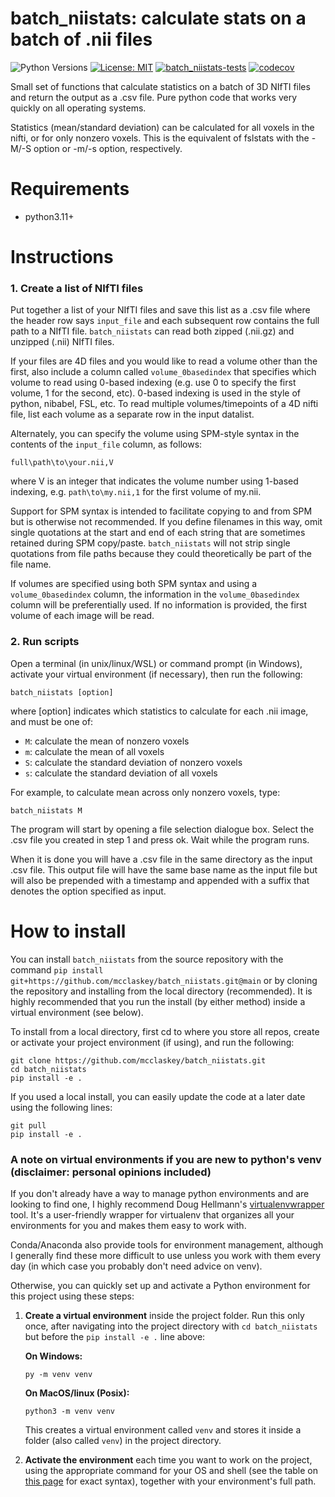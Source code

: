 # batch_niistats: calculate stats on a batch of .nii files
![Python Versions](https://img.shields.io/badge/python-3.11%20|%203.12%20|%203.13-blue) [![License: MIT](https://img.shields.io/badge/License-MIT-green.svg)](LICENSE) [![batch_niistats-tests](https://img.shields.io/github/actions/workflow/status/mcclaskey/batch_niistats/python-package.yml?label=batch_niistats-tests&logo=github)](https://github.com/mcclaskey/batch_niistats/actions/workflows/python-package.yml)
 [![codecov](https://codecov.io/gh/mcclaskey/batch_niistats/branch/main/graph/badge.svg)](https://codecov.io/gh/mcclaskey/batch_niistats)





Small set of functions that calculate statistics on a batch of 3D NIfTI files and return the output as a .csv file. Pure python code that works very quickly on all operating systems.

Statistics (mean/standard deviation) can be calculated for all voxels in the nifti, or for only nonzero voxels. This is the equivalent of fslstats with the -M/-S option or -m/-s option, respectively.

# Requirements
* python3.11+

# Instructions

### 1. Create a list of NIfTI files
Put together a list of your NIfTI files and save this list as a .csv file where the header row says `input_file` and each subsequent row contains the full path to a NIfTI file. `batch_niistats` can read both zipped (.nii.gz) and unzipped (.nii) NIfTI files.

If your files are 4D files and you would like to read a volume other than the first, also include a column called `volume_0basedindex` that specifies which volume to read using 0-based indexing (e.g. use 0 to specify the first volume, 1 for the second, etc). 0-based indexing is used in the style of python, nibabel, FSL, etc. To read multiple volumes/timepoints of a 4D nifti file, list each volume as a separate row in the input datalist.

Alternately, you can specify the volume using SPM-style syntax in the contents of the `input_file` column, as follows: 
```
full\path\to\your.nii,V
```
where V is an integer that indicates the volume number using 1-based indexing, e.g. `path\to\my.nii,1` for the first volume of my.nii. 

Support for SPM syntax is intended to facilitate copying to and from SPM but is otherwise not recommended. If you define filenames in this way, omit single quotations at the start and end of each string that are sometimes retained during SPM copy/paste. `batch_niistats` will not strip single quotations from file paths because they could theoretically be part of the file name.

If volumes are specified using both SPM syntax and using a `volume_0basedindex` column, the information in the `volume_0basedindex` column will be preferentially used. If no information is provided, the first volume of each image will be read.

### 2. Run scripts 

Open a terminal (in unix/linux/WSL) or command prompt (in Windows), activate your virtual environment (if necessary), then run the following:
```
batch_niistats [option]
```
where [option] indicates which statistics to calculate for each .nii image, and must be one of: 
- `M`: calculate the mean of nonzero voxels
- `m`: calculate the mean of all voxels
- `S`: calculate the standard deviation of nonzero voxels
- `s`: calculate the standard deviation of all voxels

For example, to calculate mean across only nonzero voxels, type:

```
batch_niistats M
```

The program will start by opening a file selection dialogue box. Select the .csv file you created in step 1 and press ok. Wait while the program runs.

When it is done you will have a .csv file in the same directory as the input .csv file. This output file will have the same base name as the input file but will also be prepended with a timestamp and appended with a suffix that denotes the option specified as input. 

# How to install
You can install `batch_niistats` from the source repository with the command `pip install git+https://github.com/mcclaskey/batch_niistats.git@main` or by cloning the repository and installing from the local directory (recommended). It is highly recommended that you run the install (by either method) inside a virtual environment (see below). 

To install from a local directory, first cd to where you store all repos, create or activate your project environment (if using), and run the following:
```
git clone https://github.com/mcclaskey/batch_niistats.git
cd batch_niistats
pip install -e .
```
If you used a local install, you can easily update the code at a later date using the following lines:

```
git pull
pip install -e .
```

### A note on virtual environments if you are new to python's venv (disclaimer: personal opinions included)
If you don't already have a way to manage python environments and are looking to find one, I highly recommend Doug Hellmann's [virtualenvwrapper](https://virtualenvwrapper.readthedocs.io/en/latest/) tool. It's a user-friendly wrapper for virtualenv that organizes all your environments for you and makes them easy to work with. 

Conda/Anaconda also provide tools for environment management, although I generally find these more difficult to use unless you work with them every day (in which case you probably don't need advice on venv). 

Otherwise, you can quickly set up and activate a Python environment for this project using these steps:

1. **Create a virtual environment** inside the project folder. Run this only once, after navigating into the project directory with `cd batch_niistats` but before the `pip install -e .` line above:

    **On Windows:**
    ```
    py -m venv venv
    ```

    **On MacOS/linux (Posix):**
    ```
    python3 -m venv venv
    ```

    This creates a virtual environment called `venv` and stores it inside a folder (also called `venv`) in the project directory.

2. **Activate the environment** each time you want to work on the project, using the appropriate command for your OS and shell (see the table on [this page](https://docs.python.org/3/library/venv.html#how-venvs-work) for exact syntax), together with your environment's full path.
